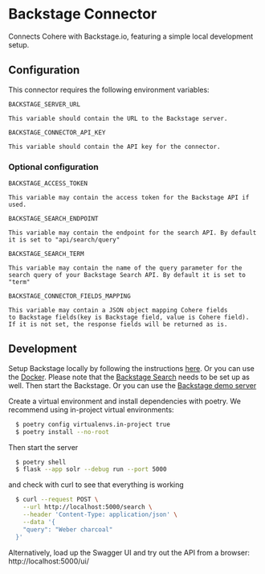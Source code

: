 # Backstage Connector

Connects Cohere with Backstage.io, featuring a simple local development setup.

## Configuration

This connector requires the following environment variables:

```
BACKSTAGE_SERVER_URL

This variable should contain the URL to the Backstage server.
```

```
BACKSTAGE_CONNECTOR_API_KEY

This variable should contain the API key for the connector.
```

### Optional configuration

```
BACKSTAGE_ACCESS_TOKEN

This variable may contain the access token for the Backstage API if used.
```

```
BACKSTAGE_SEARCH_ENDPOINT

This variable may contain the endpoint for the search API. By default it is set to "api/search/query"
```

```
BACKSTAGE_SEARCH_TERM

This variable may contain the name of the query parameter for the search query of your Backstage Search API. By default it is set to "term"
```

```
BACKSTAGE_CONNECTOR_FIELDS_MAPPING

This variable may contain a JSON object mapping Cohere fields
to Backstage fields(key is Backstage field, value is Cohere field).
If it is not set, the response fields will be returned as is.
```

## Development

Setup Backstage locally by following the instructions [here](https://backstage.io/docs/getting-started/create-an-app).
Or you can use the [Docker](https://backstage.io/docs/deployment/docker).
Please note that the [Backstage Search](https://backstage.io/docs/features/search/) needs to be set up as well.
Then start the Backstage.
Or you can use the [Backstage demo server](https://demo.backstage.io/)

Create a virtual environment and install dependencies with poetry. We recommend using in-project virtual environments:

```bash
  $ poetry config virtualenvs.in-project true
  $ poetry install --no-root
```

Then start the server

```bash
  $ poetry shell
  $ flask --app solr --debug run --port 5000
```

and check with curl to see that everything is working

```bash
  $ curl --request POST \
    --url http://localhost:5000/search \
    --header 'Content-Type: application/json' \
    --data '{
    "query": "Weber charcoal"
  }'
```

Alternatively, load up the Swagger UI and try out the API from a browser: http://localhost:5000/ui/
